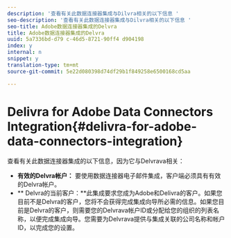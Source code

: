 ```yaml
---
description: '查看有关此数据连接器集成与Dilvra相关的以下信息 '
seo-description: '查看有关此数据连接器集成与Dilvra相关的以下信息 '
seo-title: Adobe数据连接器集成的Delvra
title: Adobe数据连接器集成的Delvra
uuid: 5a7336bd-d79 c-46d5-8721-90ff4 d904198
index: y
internal: n
snippet: y
translation-type: tm+mt
source-git-commit: 5e22d080398d74df29b1f849258e6500168cd5aa

---
```



# Delivra for Adobe Data Connectors Integration{#delivra-for-adobe-data-connectors-integration}

查看有关此数据连接器集成的以下信息，因为它与Delvrava相关：

* **有效的Delvra帐户：** 要使用数据连接器电子邮件集成，客户端必须具有有效的Delvra帐户。
* ** Delvra的当前客户：**此集成要求您成为Adobe和Delivra的客户。如果您目前不是Delvra的客户，您将不会获得完成集成向导所必需的信息。如果您目前是Delvra的客户，则需要您的Delvrava帐户ID或分配给您的组织的列表名称，以便完成集成向导。您需要为Delvrava提供与集成关联的公司名称和帐户ID，以完成您的设置。

